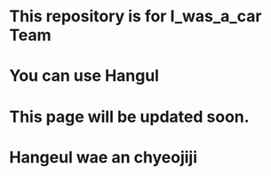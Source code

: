 # This repository is for I_was_a_car Team
# You can use Hangul
# This page will be updated soon.
# Hangeul wae an chyeojiji
